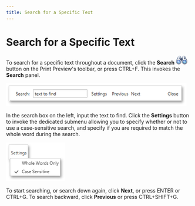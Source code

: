 ```yaml
---
title: Search for a Specific Text
---
```

# Search for a Specific Text
To search for a specific text throughout a document, click the **Search** ![WPFDesigner_PreviewToolbar_Search](../../../../images/img120179.png) button on the Print Preview's toolbar, or press CTRL+F. This invokes the **Search** panel.

![WPFDesigner_SearchPanel](../../../../images/img120301.png)

In the search box on the left, input the text to find. Click the **Settings** button to invoke the dedicated submenu allowing you to specify whether or not to use a case-sensitive search, and specify if you are required to match the whole word during the search.

![WPFDesigner_SearchPanelSettings](../../../../images/img120302.png)

To start searching, or search down again, click **Next**, or press ENTER or CTRL+G. To search backward, click **Previous** or press CTRL+SHIFT+G.